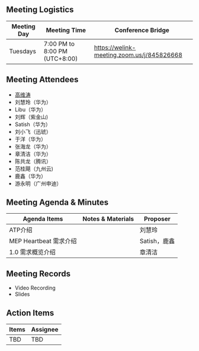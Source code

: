 ## Meeting Logistics

| Meeting Day  |  Meeting Time  | Conference Bridge  |
|---|---|---|
| Tuesdays  | 7:00 PM to 8:00 PM (UTC+8:00)   |  https://welink-meeting.zoom.us/j/845826668  |


## Meeting Attendees
- [高维涛](https://gitee.com/Gao_Victor)
- 刘慧玲（华为）
- Libu（华为）
- 刘辉（紫金山)
- Satish（华为）
- 刘小飞（迅琥）
- 于洋（华为）
- 张海龙（华为）
- 章清洁（华为）
- 陈共龙（腾讯）
- 范桂飓（九州云)
- 鹿鑫（华为）
- 游永明（广州申迪）


## Meeting Agenda & Minutes
|  Agenda Items  |  Notes & Materials   |  Proposer |
|---|---|---|
|  ATP介绍  |     | 刘慧玲 |
|  MEP Heartbeat 需求介绍  |     | Satish，鹿鑫 |
|  1.0 需求概览介绍  |     | 章清洁 |

## Meeting Records
- Video Recording
- Slides


## Action Items
|  Items | Assignee   |
|---|---|
| TBD  | TBD |



